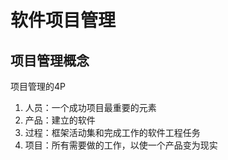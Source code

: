 <!--
 * @Description: 
 * @version: 
 * @Author: Wang
 * @Date: 2021-12-21 19:28:19
 * @LastEditors: Andy
 * @LastEditTime: 2021-12-21 20:01:32
-->

# 软件项目管理

## 项目管理概念

项目管理的4P

1. 人员：一个成功项目最重要的元素
2. 产品：建立的软件
3. 过程：框架活动集和完成工作的软件工程任务
4. 项目：所有需要做的工作，以使一个产品变为现实